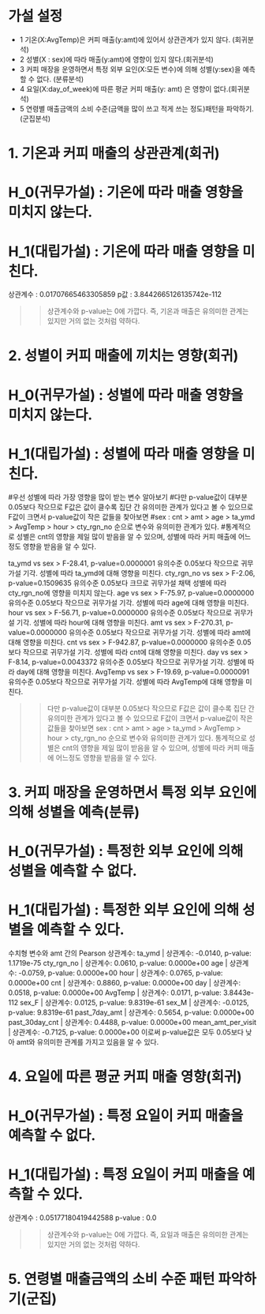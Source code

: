 # 가설 설정
- 1 기온(X:AvgTemp)은 커피 매출(y:amt)에 있어서 상관관계가 있지 않다. (회귀분석)
- 2 성별(X : sex)에 따라 매출(y:amt)에 영향이 있지 않다.(회귀분석)
- 3 커피 매장을 운영하면서 특정 외부 요인(X:모든 변수)에 의해 성별(y:sex)을 예측할 수 없다. (분류분석)
- 4 요일(X:day_of_week)에 따른 평균 커피 매출(y: amt) 은 영향이 없다.(회귀분석)
- 5 연령별 매출금액의 소비 수준(금액을 많이 쓰고 적게 쓰는 정도)패턴을 파악하기. (군집분석)

# 1. 기온과 커피 매출의 상관관계(회귀)
# H_0(귀무가설) : 기온에 따라 매출 영향을 미치지 않는다.
# H_1(대립가설) : 기온에 따라 매출 영향을 미친다.

상관계수 : 0.01707665463305859
p값 : 3.8442665126135742e-112

>> 상관계수와 p-value는 0에 가깝다. 즉, 기온과 매출은 유의미한 관계는 있지만 거의 없는 것처럼 약하다.

# 2. 성별이 커피 매출에 끼치는 영향(회귀)
# H_0(귀무가설) : 성별에 따라 매출 영향을 미치지 않는다.
# H_1(대립가설) : 성별에 따라 매출 영향을 미친다.

#우선 성별에 따라 가장 영향을 많이 받는 변수 알아보기
#다만 p-value값이 대부분 0.05보다 작으므로 F값은 값이 클수록 집단 간 유의미한 관계가 있다고 볼 수 있으므로 F값이 크면서 p-value값이 작은 값들을 찾아보면
#sex : cnt > amt > age > ta_ymd > AvgTemp > hour > cty_rgn_no 순으로 변수와 유의미한 관계가 있다.
#통계적으로 성별은 cnt의 영향을 제일 많이 받음을 알 수 있으며, 성별에 따라 커피 매출에 어느정도 영향을 받음을 알 수 있다.

ta_ymd vs sex > F-28.41, p-value=0.0000001
유의수준 0.05보다 작으므로 귀무가설 기각.
성별에 따라 ta_ymd에 대해 영향을 미친다.
cty_rgn_no vs sex > F-2.06, p-value=0.1509635
유의수준 0.05보다 크므로 귀무가설 채택
성별에 따라 cty_rgn_no에 영향을 미치지 않는다.
age vs sex > F-75.97, p-value=0.0000000
유의수준 0.05보다 작으므로 귀무가설 기각.
성별에 따라 age에 대해 영향을 미친다.
hour vs sex > F-56.71, p-value=0.0000000
유의수준 0.05보다 작으므로 귀무가설 기각.
성별에 따라 hour에 대해 영향을 미친다.
amt vs sex > F-270.31, p-value=0.0000000
유의수준 0.05보다 작으므로 귀무가설 기각.
성별에 따라 amt에 대해 영향을 미친다.
cnt vs sex > F-942.87, p-value=0.0000000
유의수준 0.05보다 작으므로 귀무가설 기각.
성별에 따라 cnt에 대해 영향을 미친다.
day vs sex > F-8.14, p-value=0.0043372
유의수준 0.05보다 작으므로 귀무가설 기각.
성별에 따라 day에 대해 영향을 미친다.
AvgTemp vs sex > F-19.69, p-value=0.0000091
유의수준 0.05보다 작으므로 귀무가설 기각.
성별에 따라 AvgTemp에 대해 영향을 미친다.

>> 다만 p-value값이 대부분 0.05보다 작으므로 F값은 값이 클수록 집단 간 유의미한 관계가 있다고 볼 수 있으므로
   F값이 크면서 p-value값이 작은 값들을 찾아보면 sex : cnt > amt > age > ta_ymd > AvgTemp > hour > cty_rgn_no 순으로 변수와 유의미한 관계가 있다.
>> 통계적으로 성별은 cnt의 영향을 제일 많이 받음을 알 수 있으며, 성별에 따라 커피 매출에 어느정도 영향을 받음을 알 수 있다.

# 3. 커피 매장을 운영하면서 특정 외부 요인에 의해 성별을 예측(분류)
# H_0(귀무가설) : 특정한 외부 요인에 의해 성별을 예측할 수 없다.
# H_1(대립가설) : 특정한 외부 요인에 의해 성별을 예측할 수 있다.

수치형 변수와 amt 간의 Pearson 상관계수:
ta_ymd               | 상관계수: -0.0140, p-value: 1.1719e-75
cty_rgn_no           | 상관계수: 0.0610, p-value: 0.0000e+00
age                  | 상관계수: -0.0759, p-value: 0.0000e+00
hour                 | 상관계수: 0.0765, p-value: 0.0000e+00
cnt                  | 상관계수: 0.8860, p-value: 0.0000e+00
day                  | 상관계수: 0.0518, p-value: 0.0000e+00
AvgTemp              | 상관계수: 0.0171, p-value: 3.8443e-112
sex_F                | 상관계수: 0.0125, p-value: 9.8319e-61
sex_M                | 상관계수: -0.0125, p-value: 9.8319e-61
past_7day_amt        | 상관계수: 0.5654, p-value: 0.0000e+00
past_30day_cnt       | 상관계수: 0.4488, p-value: 0.0000e+00
mean_amt_per_visit   | 상관계수: -0.7125, p-value: 0.0000e+00
이로써 p-value값은 모두 0.05보다 낮아 amt와 유의미한 관계를 가지고 있음을 알 수 있다.

# 4. 요일에 따른 평균 커피 매출 영향(회귀)
# H_0(귀무가설) : 특정 요일이 커피 매출을 예측할 수 없다.
# H_1(대립가설) : 특정 요일이 커피 매출을 예측할 수 있다.

상관계수 : 0.05177180419442588
p-value : 0.0

>> 상관계수와 p-value는 0에 가깝다. 즉, 요일과 매출은 유의미한 관계는 있지만 거의 없는 것처럼 약하다.

# 5. 연령별 매출금액의 소비 수준 패턴 파악하기(군집)
